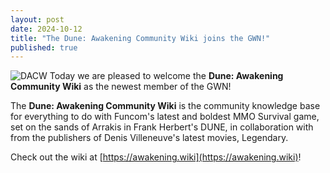 ```yaml
---
layout: post
date: 2024-10-12
title: "The Dune: Awakening Community Wiki joins the GWN!"
published: true
---
```

![DACW]({{site.baseurl}}/images/dacw.png)
Today we are pleased to welcome the **Dune: Awakening Community Wiki** as the newest member of the GWN!

The **Dune: Awakening Community Wiki** is the community knowledge base for everything to do with Funcom's latest and boldest MMO Survival game, set on the sands of Arrakis in Frank Herbert's DUNE, in collaboration with from the publishers of Denis Villeneuve's latest movies, Legendary.

Check out the wiki at [https://awakening.wiki](https://awakening.wiki)!
